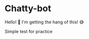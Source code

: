 # Chatty-bot
Hello! :wave: I'm getting the hang of this! :sweat_smile: 

Simple test for practice



